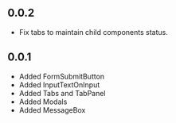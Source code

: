
## 0.0.2

- Fix tabs to maintain child components status.

## 0.0.1

- Added FormSubmitButton
- Added InputTextOnInput
- Added Tabs and TabPanel
- Added Modals
- Added MessageBox
